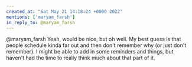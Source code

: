 ```yaml
---
created_at: "Sat May 21 14:18:24 +0000 2022"
mentions: ['maryam_farsh']
in_reply_to: @maryam_farsh
---
```


@maryam_farsh Yeah, would be nice, but oh well. My best guess is that people schedule kinda far out and then don't remember why (or just don't remember). I might be able to add in some reminders and things, but haven't had the time to really think much about that part of it.